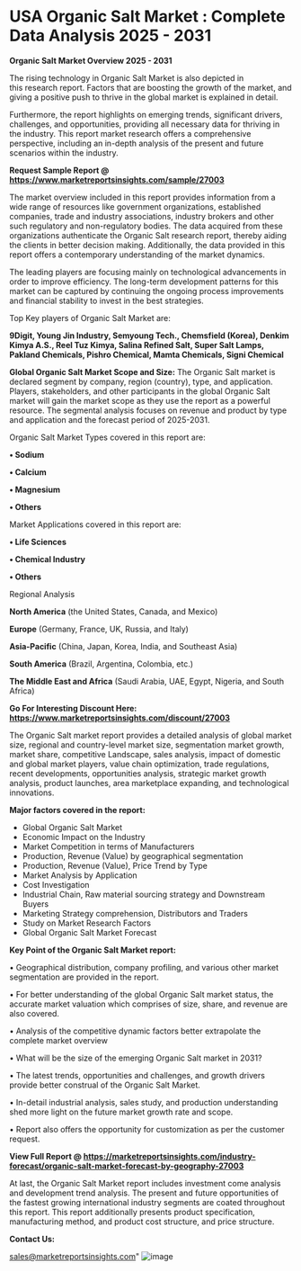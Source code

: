  # USA Organic Salt Market : Complete Data Analysis 2025 - 2031

<Strong> Organic Salt Market Overview 2025 - 2031</strong>

The rising technology in Organic Salt Market is also depicted in this research report. Factors that are boosting the growth of the market, and giving a positive push to thrive in the global market is explained in detail.

Furthermore, the report highlights on emerging trends, significant drivers, challenges, and opportunities, providing all necessary data for thriving in the industry. This report market research offers a comprehensive perspective, including an in-depth analysis of the present and future scenarios within the industry.

<strong>Request Sample Report @ <a href=https://www.marketreportsinsights.com/sample/27003>https://www.marketreportsinsights.com/sample/27003</a></strong>

The market overview included in this report provides information from a wide range of resources like government organizations, established companies, trade and industry associations, industry brokers and other such regulatory and non-regulatory bodies. The data acquired from these organizations authenticate the Organic Salt research report, thereby aiding the clients in better decision making. Additionally, the data provided in this report offers a contemporary understanding of the market dynamics.

The leading players are focusing mainly on technological advancements in order to improve efficiency. The long-term development patterns for this market can be captured by continuing the ongoing process improvements and financial stability to invest in the best strategies.

Top Key players of Organic Salt Market are:

<strong>9Digit, Young Jin Industry, Semyoung Tech., Chemsfield (Korea), Denkim Kimya A.S., Reel Tuz Kimya, Salina Refined Salt, Super Salt Lamps, Pakland Chemicals, Pishro Chemical, Mamta Chemicals, Signi Chemical</strong>

<strong><b>Global Organic Salt Market Scope and Size:</b></strong>
The Organic Salt market is declared segment by company, region (country), type, and application. Players, stakeholders, and other participants in the global Organic Salt market will gain the market scope as they use the report as a powerful resource. The segmental analysis focuses on revenue and product by type and application and the forecast period of 2025-2031.

Organic Salt Market Types covered in this report are:

<strong>• Sodium

• Calcium

• Magnesium

• Others</strong>

Market Applications covered in this report are:

<strong>• Life Sciences

• Chemical Industry

• Others</strong> 

Regional Analysis

<strong>North America</strong> (the United States, Canada, and Mexico)

<strong>Europe</strong> (Germany, France, UK, Russia, and Italy)

<strong>Asia-Pacific</strong> (China, Japan, Korea, India, and Southeast Asia)

<strong>South America</strong> (Brazil, Argentina, Colombia, etc.)

<strong>The Middle East and Africa</strong> (Saudi Arabia, UAE, Egypt, Nigeria, and South Africa)

<strong>Go For Interesting Discount Here: <a href=https://www.marketreportsinsights.com/discount/27003>https://www.marketreportsinsights.com/discount/27003</a></strong>

The Organic Salt market report provides a detailed analysis of global market size, regional and country-level market size, segmentation market growth, market share, competitive Landscape, sales analysis, impact of domestic and global market players, value chain optimization, trade regulations, recent developments, opportunities analysis, strategic market growth analysis, product launches, area marketplace expanding, and technological innovations.

<strong><b>Major factors covered in the report:</b></strong>
<ul>
  <li>Global Organic Salt Market </li>
  <li>Economic Impact on the Industry</li>
  <li>Market Competition in terms of Manufacturers</li>
  <li>Production, Revenue (Value) by geographical segmentation</li>
  <li>Production, Revenue (Value), Price Trend by Type</li>
  <li>Market Analysis by Application</li>
  <li>Cost Investigation</li>
  <li>Industrial Chain, Raw material sourcing strategy and Downstream Buyers</li>
  <li>Marketing Strategy comprehension, Distributors and Traders</li>
  <li>Study on Market Research Factors</li>
  <li>Global Organic Salt Market Forecast</li>
</ul>

<strong><b>Key Point of the Organic Salt Market report:</b></strong>

• Geographical distribution, company profiling, and various other market segmentation are provided in the report.

• For better understanding of the global Organic Salt market status, the accurate market valuation which comprises of size, share, and revenue are also covered.

• Analysis of the competitive dynamic factors better extrapolate the complete market overview

• What will be the size of the emerging Organic Salt market in 2031?

• The latest trends, opportunities and challenges, and growth drivers provide better construal of the Organic Salt Market.

• In-detail industrial analysis, sales study, and production understanding shed more light on the future market growth rate and scope.

• Report also offers the opportunity for customization as per the customer request.

<strong><b>View Full Report @ <a href=https://marketreportsinsights.com/industry-forecast/organic-salt-market-forecast-by-geography-27003>https://marketreportsinsights.com/industry-forecast/organic-salt-market-forecast-by-geography-27003</a></b></strong>


At last, the Organic Salt Market report includes investment come analysis and development trend analysis. The present and future opportunities of the fastest growing international industry segments are coated throughout this report. This report additionally presents product specification, manufacturing method, and product cost structure, and price structure.

<strong>Contact Us:</strong>

sales@marketreportsinsights.com"
![image](https://github.com/user-attachments/assets/7a7e9d36-7ea8-4a8f-97ba-a24a8ab8ea98)
